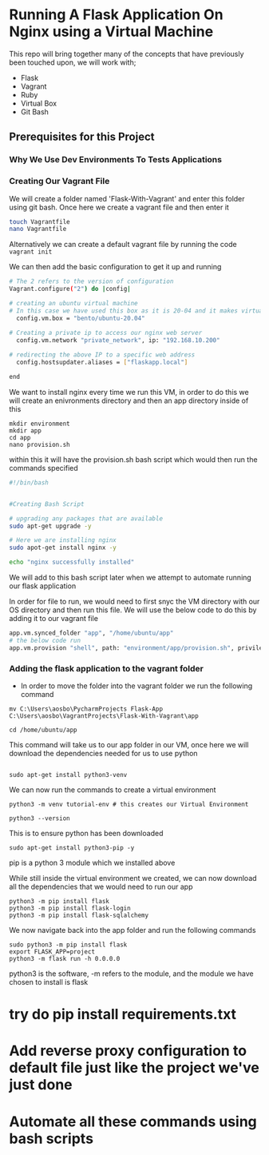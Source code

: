 # Running A Flask Application On Nginx using a Virtual Machine

This repo will bring together many of the concepts that have previously been touched upon, we will work with;
- Flask
- Vagrant
- Ruby
- Virtual Box
- Git Bash

## Prerequisites for this Project


### Why We Use Dev Environments To Tests Applications



### Creating Our Vagrant File
We will create a folder named 'Flask-With-Vagrant' and enter this folder using git bash. Once here we create a vagrant
file and then enter it
```bash
touch Vagrantfile
nano Vagrantfile
```

Alternatively we can create a default vagrant file by running the code ``` vagrant init ```

We can then add the basic configuration to get it up and running
```bash
# The 2 refers to the version of configuration
Vagrant.configure("2") do |config|

# creating an ubuntu virtual machine 
# In this case we have used this box as it is 20-04 and it makes virtual environments easier to create
  config.vm.box = "bento/ubuntu-20.04"

# Creating a private ip to access our nginx web server
  config.vm.network "private_network", ip: "192.168.10.200"
  
# redirecting the above IP to a specific web address
  config.hostsupdater.aliases = ["flaskapp.local"]

end
```

We want to install nginx every time we run this VM, in order to do this we will create an enivronments directory and then
an app directory inside of this

```
mkdir environment
mkdir app
cd app
nano provision.sh
```


within this it will have the provision.sh bash script which would then run the commands specified
```bash
#!/bin/bash


#Creating Bash Script

# upgrading any packages that are available
sudo apt-get upgrade -y

# Here we are installing nginx
sudo apot-get install nginx -y

echo "nginx successfully installed"
```
We will add to this bash script later when we attempt to automate running our flask application

In order for file to run, we would need to first snyc the VM directory with our OS directory and
then run this file. We will use the below code to do this by adding it to our vagrant file

```bash
app.vm.synced_folder "app", "/home/ubuntu/app"
# the below code run 
app.vm.provision "shell", path: "environment/app/provision.sh", privileged: false
```


### Adding the flask application to the vagrant folder

- In order to move the folder into the vagrant folder we run the following command

```commandline
mv C:\Users\aosbo\PycharmProjects Flask-App C:\Users\aosbo\VagrantProjects\Flask-With-Vagrant\app
```

```
cd /home/ubuntu/app
```
This command will take us to our app folder in our VM, once here we will download the dependencies needed for us to
use python
```commandline

sudo apt-get install python3-venv
```

We can now run the commands to create a virtual environment
```commandline
python3 -m venv tutorial-env # this creates our Virtual Environment
```

```
python3 --version
```
This is to ensure python has been downloaded

```commandline
sudo apt-get install python3-pip -y
```
pip is a python 3 module which we installed above



While still inside the virtual environment we created, we can now download all the dependencies that we would need to run our app

```commandline
python3 -m pip install flask
python3 -m pip install flask-login
python3 -m pip install flask-sqlalchemy
```
We now navigate back into the app folder and run the following commands
```commandline
sudo python3 -m pip install flask
export FLASK_APP=project
python3 -m flask run -h 0.0.0.0
```

python3 is the software, -m refers to the module, and the module we have chosen to install is flask


# try do pip install requirements.txt
# Add reverse proxy configuration to default file just like the project we've just done
# Automate all these commands using bash scripts


